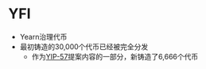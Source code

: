 # YFI

- Yearn治理代币
- 最初铸造的30,000个代币已经被完全分发
  - 作为[YIP-57](https://snapshot.org/#/yearn/proposal/QmX8oYTSkaXSARYZn7RuQzUufW9bVVQtwJ3zxurWrquS9a)提案内容的一部分，新铸造了6,666个代币